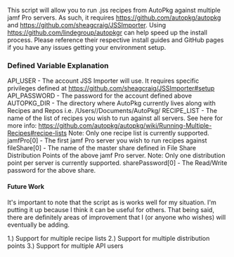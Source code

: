 This script will allow you to run .jss recipes from AutoPkg against multiple jamf Pro servers. As such, it requires https://github.com/autopkg/autopkg and https://github.com/sheagcraig/JSSImporter. Using https://github.com/lindegroup/autopkgr can help speed up the install process. Please reference their respective install guides and GitHub pages if you have any issues getting your environment setup.

### Defined Variable Explanation ###

API_USER - The account JSS Importer will use. It requires specific privileges defined at https://github.com/sheagcraig/JSSImporter#setup
API_PASSWORD - The password for the account defined above
AUTOPKG_DIR - The directory where AutoPkg currently lives along with Recipes and Repos i.e. /Users/<user name>/Documents/AutoPkg/
RECIPE_LIST - The name of the list of recipes you wish to run against all servers.  See here for more info: https://github.com/autopkg/autopkg/wiki/Running-Multiple-Recipes#recipe-lists Note: Only one recipe list is currently supported.
jamfPro[0] - The first jamf Pro server you wish to run recipes against
fileShare[0] - The name of the master share defined in File Share Distribution Points of the above jamf Pro server. Note: Only one distribution point per server is currently supported.
sharePassword[0] - The Read/Write password for the above share.

####        Future Work         ####               
It's important to note that the script as is works well for my situation. I'm putting it up because I think it can be useful for others. That being said, there are definitely areas of improvement that I (or anyone who wishes) will eventually be adding.

1.) Support for multiple recipe lists
2.) Support for multiple distribution points
3.) Support for multiple API users
